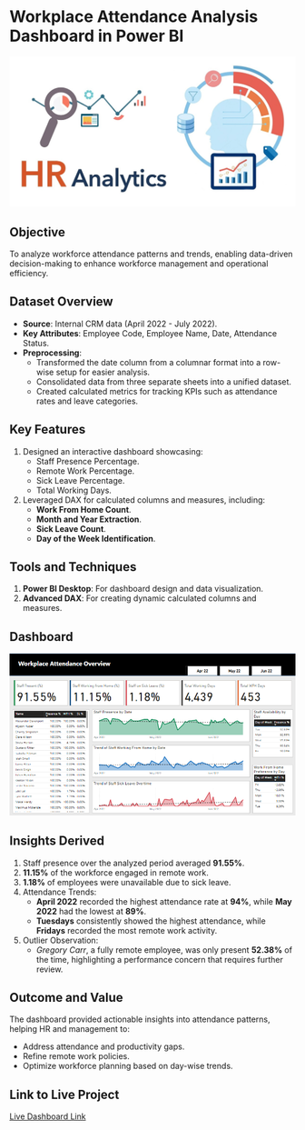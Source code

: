 
# Workplace Attendance Analysis Dashboard in Power BI
![Alt text](hr-analytics.webp)

## Objective
To analyze workforce attendance patterns and trends, enabling data-driven decision-making to enhance workforce management and operational efficiency.

## Dataset Overview
- **Source**: Internal CRM data (April 2022 - July 2022).  
- **Key Attributes**: Employee Code, Employee Name, Date, Attendance Status.  
- **Preprocessing**:  
  - Transformed the date column from a columnar format into a row-wise setup for easier analysis.  
  - Consolidated data from three separate sheets into a unified dataset.  
  - Created calculated metrics for tracking KPIs such as attendance rates and leave categories.

## Key Features
1. Designed an interactive dashboard showcasing:  
   - Staff Presence Percentage.  
   - Remote Work Percentage.  
   - Sick Leave Percentage.  
   - Total Working Days.  
2. Leveraged DAX for calculated columns and measures, including:  
   - **Work From Home Count**.  
   - **Month and Year Extraction**.  
   - **Sick Leave Count**.  
   - **Day of the Week Identification**.

## Tools and Techniques
1. **Power BI Desktop**: For dashboard design and data visualization.  
2. **Advanced DAX**: For creating dynamic calculated columns and measures.

## Dashboard
![Alt Text](workplace_analytics.PNG)

## Insights Derived
1. Staff presence over the analyzed period averaged **91.55%**.  
2. **11.15%** of the workforce engaged in remote work.  
3. **1.18%** of employees were unavailable due to sick leave.  
4. Attendance Trends:  
   - **April 2022** recorded the highest attendance rate at **94%**, while **May 2022** had the lowest at **89%**.  
   - **Tuesdays** consistently showed the highest attendance, while **Fridays** recorded the most remote work activity.  
5. Outlier Observation:  
   - *Gregory Carr*, a fully remote employee, was only present **52.38%** of the time, highlighting a performance concern that requires further review.

## Outcome and Value
The dashboard provided actionable insights into attendance patterns, helping HR and management to:  
- Address attendance and productivity gaps.  
- Refine remote work policies.  
- Optimize workforce planning based on day-wise trends.

## Link to Live Project
[Live Dashboard Link](https://app.powerbi.com/view?r=eyJrIjoiODM0MzRmYTgtZDA0Yi00Y2RiLWIyNjYtNTUxZmNiNGY2YTk2IiwidCI6IjZjNzQ3Mzg1LTUyNTktNDcwMS05MTkzLTc5ZTkxNWNlYjA3ZSJ9
)
